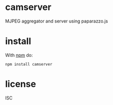 # camserver

MJPEG aggregator and server using paparazzo.js

# install

With [npm](https://npmjs.org) do:

```
npm install camserver
```

# license

ISC
